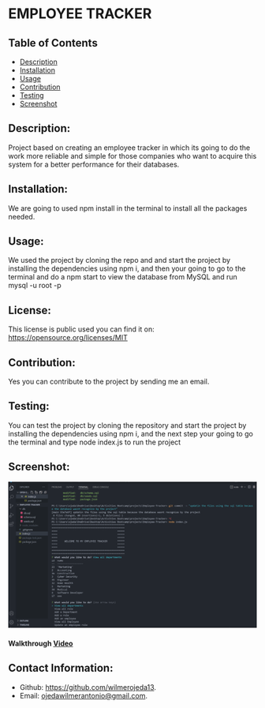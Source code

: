 # EMPLOYEE TRACKER 

## Table of Contents
- [Description](#description)
- [Installation](#installation)
- [Usage](#usage)
- [Contribution](#contribution)
- [Testing](#testing)
- [Screenshot](#screenshot)

## Description:
Project based on creating an employee tracker in which its going to do the work more reliable and simple for those companies who want to acquire this system for a better performance for their databases.


## Installation:
We are going to used npm install in the terminal  to install all the packages needed.


## Usage:
We used the project by cloning the repo and and start the project by installing the dependencies using npm i, and then your going to go to the terminal and do a npm start to view the database from MySQL and run mysql -u root -p


## License:
This license is public used you can find it on:
https://opensource.org/licenses/MIT


## Contribution:
Yes you can contribute to the project by sending me  an email.


## Testing:
You can test the project by cloning the repository and start the project by installing the dependencies using npm i, and the next step your going to go the terminal and type node index.js to run the project


## Screenshot:
![alt text](images/Screenshot2.png)
#### Walkthrough [Video](https://drive.google.com/file/d/1rTwjEqiO3Z0LM51CrR4Y-ZBFpGXZRjrN/view)


## Contact Information:
- Github: https://github.com/wilmerojeda13.
- Email: ojedawilmerantonio@gmail.com. 